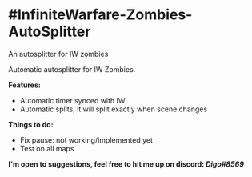 <h1>#InfiniteWarfare-Zombies-AutoSplitter</h1>
<p>An autosplitter for IW zombies</p>

Automatic autosplitter for IW Zombies.

<b>Features:</b>
* Automatic timer synced with IW
* Automatic splits, it will split exactly when scene changes

<b>Things to do:</b>
* Fix pause: not working/implemented yet
* Test on all maps

<b>I'm open to suggestions, feel free to hit me up on discord: <i>Digo#8569</i></b>
